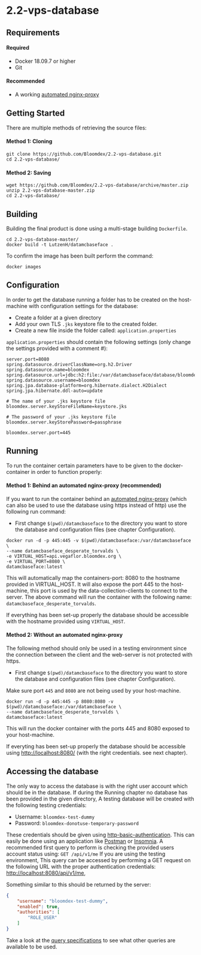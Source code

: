 # 2.2-vps-database

## Requirements

#### Required

* Docker 18.09.7 or higher
* Git

#### Recommended

* A working [automated nginx-proxy](https://github.com/jwilder/nginx-proxy)

## Getting Started

There are multiple methods of retrieving the source files:

#### Method 1: Cloning

```
git clone https://github.com/Bloomdex/2.2-vps-database.git
cd 2.2-vps-database/
```

#### Method 2: Saving

```
wget https://github.com/Bloomdex/2.2-vps-database/archive/master.zip
unzip 2.2-vps-database-master.zip
cd 2.2-vps-database/
```

## Building

Building the final product is done using a multi-stage building `Dockerfile`.

```
cd 2.2-vps-database-master/
docker build -t LutzenH/datamcbaseface .
```

To confirm the image has been built perform the command:

```
docker images
```

## Configuration

In order to get the database running a folder has to be created on the host-machine with configuration settings for the database:

* Create a folder at a given directory
* Add your own TLS `.jks` keystore file to the created folder.
* Create a new file inside the folder called: `application.properties`

`application.properties` should contain the following settings (only change the settings provided with a comment #):

```
server.port=8080
spring.datasource.driverClassName=org.h2.Driver
spring.datasource.name=bloomdex
spring.datasource.url=jdbc:h2:file:/var/datamcbaseface/database/bloomdex;AUTO_SERVER=TRUE
spring.datasource.username=bloomdex
spring.jpa.database-platform=org.hibernate.dialect.H2Dialect
spring.jpa.hibernate.ddl-auto=update

# The name of your .jks keystore file
bloomdex.server.keyStoreFileName=keystore.jks

# The password of your .jks keystore file
bloomdex.server.keyStorePassword=passphrase

bloomdex.server.port=445
```

## Running

To run the container certain parameters have to be given to the docker-container in order to function properly:

#### Method 1: Behind an automated nginx-proxy (recommended)

If you want to run the container behind an [automated nginx-proxy](https://github.com/jwilder/nginx-proxy) (which can also be used to use the database using https instead of http) use the following run command:

* First change `$(pwd)/datamcbaseface` to the directory you want to store the database and configuration files (see chapter Configuration).

```
docker run -d -p 445:445 -v $(pwd)/datamcbaseface:/var/datamcbaseface \
--name datamcbaseface_desperate_torvalds \
-e VIRTUAL_HOST=api.vegaflor.bloomdex.org \
-e VIRTUAL_PORT=8080 \
datamcbaseface:latest
```

This will automatically map the containers-port: 8080 to the hostname provided in VIRTUAL_HOST. It will also expose the port 445 to the host-machine, this port is used by the data-collection-clients to connect to the server. The above command will run the container with the following name: `datamcbaseface_desperate_torvalds`.

If everything has been set-up properly the database should be accessible with the hostname provided using `VIRTUAL_HOST`.

#### Method 2: Without an automated nginx-proxy

The following method should only be used in a testing environment since the connection between the client and the web-server is not protected with https.

* First change `$(pwd)/datamcbaseface` to the directory you want to store the database and configuration files (see chapter Configuration).

Make sure port `445` and `8080` are not being used by your host-machine.

```
docker run -d -p 445:445 -p 8080:8080 -v $(pwd)/datamcbaseface:/var/datamcbaseface \
--name datamcbaseface_desperate_torvalds \
datamcbaseface:latest
```

This will run the docker container with the ports 445 and 8080 exposed to your host-machine.

If everyting has been set-up properly the database should be accessible using [http://localhost:8080/](http://localhost:8080/) (with the right credentials. see next chapter).

## Accessing the database

The only way to access the database is with the right user account which should be in the database. If during the Running chapter no database has been provided in the given directory, A testing database will be created with the following testing credentials: 

* Username: `bloomdex-test-dummy`
* Password: `bloomdex-donotuse-temporary-password`

These credentials should be given using [http-basic-authentication](https://en.wikipedia.org/wiki/Basic_access_authentication). This can easily be done using an application like [Postman](https://www.getpostman.com/) or [Insomnia](https://insomnia.rest/). A recommended first query to perform is checking the provided users account status using: `GET /api/v1/me` If you are using the testing environment, This query can be accessed by performing a GET request on the following URL with the proper authentication credentials: [http://localhost:8080/api/v1/me](http://localhost:8080/api/v1/me),

Something similar to this should be returned by the server:

```json
{
    "username": "bloomdex-test-dummy",
    "enabled": true,
    "authorities": [
        "ROLE_USER"
    ]
}
```

Take a look at the [query specifications](https://github.com/Bloomdex/2.2-vps-database/blob/master/documentation/database_queries_specification.pdf) to see what other queries are available to be used.
